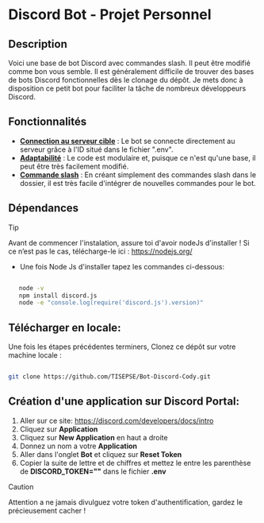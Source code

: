 # Discord Bot - Projet Personnel

## Description

Voici une base de bot Discord avec commandes slash. Il peut être modifié comme bon vous semble. Il est généralement difficile de trouver des bases de bots Discord fonctionnelles dès le clonage du dépôt. Je mets donc à disposition ce petit bot pour faciliter la tâche de nombreux développeurs Discord. 

## Fonctionnalités

- **<ins>Connection au serveur cible<ins>** : Le bot se connecte directement au serveur grâce à l'ID situé dans le fichier ".env".
- **<ins>Adaptabilité<ins>** : Le code est modulaire et, puisque ce n'est qu'une base, il peut être très facilement modifié.
- **<ins>Commande slash<ins>** : En créant simplement des commandes slash dans le dossier, il est très facile d'intégrer de nouvelles commandes pour le bot.

## Dépendances
> [!TIP]  
> Avant de commencer l'instalation, assure toi d'avoir nodeJs d'installer !
 Si ce n’est pas le cas, télécharge-le ici : https://nodejs.org/

- Une fois Node Js d'installer tapez les commandes ci-dessous:
```bash

   node -v
   npm install discord.js
   node -e "console.log(require('discord.js').version)"
```

## Télécharger en locale:

Une fois les étapes précédentes terminers, Clonez ce dépôt sur votre machine locale :

   ```bash

   git clone https://github.com/TISEPSE/Bot-Discord-Cody.git
   ```

## Création d'une application sur Discord Portal:

1. Aller sur ce site: https://discord.com/developers/docs/intro
2. Cliquez sur **Application**
3. Cliquez sur **New Application** en haut a droite
4. Donnez un nom a votre **Application**
5. Aller dans l'onglet **Bot** et cliquez sur **Reset Token**
6. Copier la suite de lettre et de chiffres et mettez le entre les parenthèse de **DISCORD_TOKEN=""** dans le fichier **__.env__**
>[!CAUTION]
>Attention a ne jamais divulguez votre token d'authentification, gardez le précieusement cacher !
